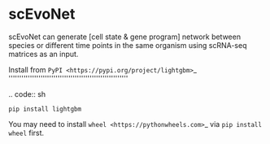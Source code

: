 # scEvoNet
 scEvoNet can generate [cell state & gene program] network between species or different time points in the same organism using scRNA-seq matrices as an input.

Install from `PyPI <https://pypi.org/project/lightgbm>`_
''''''''''''''''''''''''''''''''''''''''''''''''''''''''

.. code:: sh

    pip install lightgbm

You may need to install `wheel <https://pythonwheels.com>`_ via ``pip install wheel`` first.
